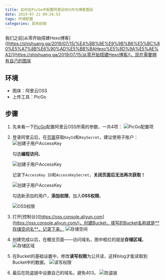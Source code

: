 ```yaml
---
title: 如何在PicGo中配置阿里云OSS作为博客图床
date: 2019-07-22 09:26:53
tags: 环境配置
categories: 其他前端
---
```


我们之前[从零开始搭建Hexo博客]([https://shishuang.ga/2019/07/15/%E4%BB%8E%E9%9B%B6%E5%BC%80%E5%A7%8B%E6%90%AD%E5%BB%BAHexo%E5%8D%9A%E5%AE%A2/](https://shishuang.ga/2019/07/15/从零开始搭建Hexo博客/)，现在需要拥有自己的图床

<!-- more -->

## 环境

- 图床：阿里云OSS
- 上传工具：PicGo

## 步骤

1. 先来看一下[PicGo](https://github.com/Molunerfinn/PicGo)配置阿里云OSS所需的参数，一共4项：
   ![PicGo配置项](https://frank-database.oss-cn-hangzhou.aliyuncs.com/img/20190719115150.png)

2. 登录阿里云后，在[页面](https://usercenter.console.aliyun.com/#/manage/ak)获取`KeyId`和`KeySecret`，建议使用子账户：
   ![创建子用户AccessKey](https://frank-database.oss-cn-hangzhou.aliyuncs.com/img/2019-8-20-11-12-43.png)

   勾选**编程访问**，

   ![创建子用户AccessKey](https://frank-database.oss-cn-hangzhou.aliyuncs.com/img/2019-8-20-11-17-41.png)

   记录下`AccessKey ID`和`AccessKeySecret`，**关闭页面后无法再次获取！**

   ![创建子用户AccessKey](https://frank-database.oss-cn-hangzhou.aliyuncs.com/img/2019-8-20-11-18-56.png)

   勾选新添加的用户，**添加权限**，加入**OSS权限**。

   ![OSS权限](https://frank-database.oss-cn-hangzhou.aliyuncs.com/img/2019-8-20-11-21-11.png)

3. 打开[控制台]([https://oss.console.aliyun.com](https://oss.console.aliyun.com/)，创建Bucket，填写的Bucket名称就是**存储空间名**，记录下来。
   ![存储空间](https://frank-database.oss-cn-hangzhou.aliyuncs.com/img/2019-8-20-11-25-36.png)

4. 创建完成以后，在概览页面——访问域名，图中框红的就是**存储区域**。
   ![存储区域](https://frank-database.oss-cn-hangzhou.aliyuncs.com/img/20190719114548.png)

5. 在Bucket的基础设置中，修改**读写权限**为公共读，这样blog才能读取到Bucket中的数据。
   ![读写权限](https://frank-database.oss-cn-hangzhou.aliyuncs.com/img/20190719114955.png)

6. 最后在防盗链中设置自己的域名，避免403。
   ![防盗链](https://frank-database.oss-cn-hangzhou.aliyuncs.com/img/2020-04-14-14-20-43.png)
